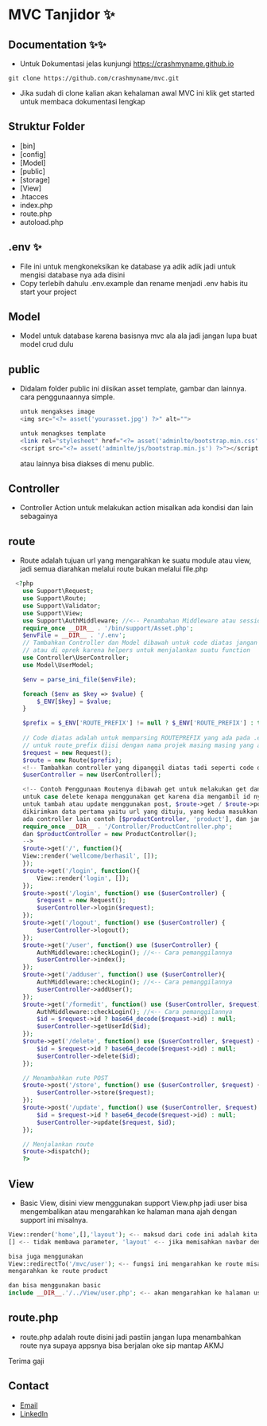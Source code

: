 # MVC Tanjidor ✨

## Documentation ✨✨
- Untuk Dokumentasi jelas kunjungi https://crashmyname.github.io
```
git clone https://github.com/crashmyname/mvc.git
```
- Jika sudah di clone kalian akan kehalaman awal MVC ini klik get started untuk membaca dokumentasi lengkap

## Struktur Folder
- [bin]
- [config]
- [Model]
- [public]
- [storage]
- [View]
- .htacces
- index.php
- route.php
- autoload.php

## .env ✨
- File ini untuk mengkoneksikan ke database ya adik adik jadi untuk mengisi database nya ada disini
- Copy terlebih dahulu .env.example dan rename menjadi .env habis itu start your project
## Model
- Model untuk database karena basisnya mvc ala ala jadi jangan lupa buat model crud dulu
## public
- Didalam folder public ini diisikan asset template, gambar dan lainnya.
  cara penggunaannya simple.
  ```php
  untuk mengakses image
  <img src="<?= asset('yourasset.jpg') ?>" alt="">

  untuk menagkses template
  <link rel="stylesheet" href="<?= asset('adminlte/bootstrap.min.css') ?>">
  <script src="<?= asset('adminlte/js/bootstrap.min.js') ?>"></script>
  
  ```
  atau lainnya bisa diakses di menu public.
## Controller
- Controller Action untuk melakukan action misalkan ada kondisi dan lain sebagainya
## route
- Route adalah tujuan url yang mengarahkan ke suatu module atau view, jadi semua diarahkan melalui route bukan melalui file.php
```php
  <?php
    use Support\Request;
    use Support\Route;
    use Support\Validator;
    use Support\View;
    use Support\AuthMiddleware; //<-- Penambahan Middleware atau session login
    require_once __DIR__ . '/bin/support/Asset.php';
    $envFile = __DIR__ . '/.env';
    // Tambahkan Controller dan Model dibawah untuk code diatas jangan diubah 
    // atau di oprek karena helpers untuk menjalankan suatu function
    use Controller\UserController;
    use Model\UserModel;

    $env = parse_ini_file($envFile);

    foreach ($env as $key => $value) {
        $_ENV[$key] = $value;
    }

    $prefix = $_ENV['ROUTE_PREFIX'] != null ? $_ENV['ROUTE_PREFIX'] : throw new Exception('Variabel lingkungan ROUTE_PREFIX tidak ditemukan atau kosong.');
    
    // Code diatas adalah untuk memparsing ROUTEPREFIX yang ada pada .env 
    // untuk route_prefix diisi dengan nama projek masing masing yang ada pada file .env
    $request = new Request();
    $route = new Route($prefix);
    <!-- Tambahkan controller yang dipanggil diatas tadi seperti code dibawah ini -->
    $userController = new UserController();

    <!-- Contoh Penggunaan Routenya dibawah get untuk melakukan get dan post untuk melakukan post,
    untuk case delete kenapa menggunakan get karena dia mengambil id nya untuk dihapus dalam fungsi
    untuk tambah atau update menggunakan post, $route->get / $route->post untuk kedua ada data yang
    dikirimkan data pertama yaitu url yang dituju, yang kedua masukkan controller serta actionnya jika
    ada controller lain contoh [$productController, 'product'], dan jangan lupa lakukan pemanggilan
    require_once __DIR__ . '/Controller/ProductController.php';
    dan $productController = new ProductController();
    -->
    $route->get('/', function(){
    View::render('wellcome/berhasil', []);
    });
    $route->get('/login', function(){
        View::render('login', []);
    });
    $route->post('/login', function() use ($userController) {
        $request = new Request();
        $userController->login($request);
    });
    $route->get('/logout', function() use ($userController) {
        $userController->logout();
    });
    $route->get('/user', function() use ($userController) {
        AuthMiddleware::checkLogin(); //<-- Cara pemanggilannya
        $userController->index();
    });
    $route->get('/adduser', function() use ($userController){
        AuthMiddleware::checkLogin(); //<-- Cara pemanggilannya
        $userController->addUser();
    });
    $route->get('/formedit', function() use ($userController, $request) {
        AuthMiddleware::checkLogin(); //<-- Cara pemanggilannya
        $id = $request->id ? base64_decode($request->id) : null;
        $userController->getUserId($id);
    });
    $route->get('/delete', function() use ($userController, $request) {
        $id = $request->id ? base64_decode($request->id) : null;
        $userController->delete($id);
    });

    // Menambahkan rute POST
    $route->post('/store', function() use ($userController, $request) {
        $userController->store($request);
    });
    $route->post('/update', function() use ($userController, $request) {
        $id = $request->id ? base64_decode($request->id) : null;
        $userController->update($request, $id);
    });

    // Menjalankan route
    $route->dispatch();
    ?>
```
## View
- Basic View, disini view menggunakan support View.php jadi user bisa mengembalikan atau mengarahkan ke halaman mana ajah dengan support ini misalnya.
```php
View::render('home',[],'layout'); <-- maksud dari code ini adalah kita mengarahkan kehalaman home,
[] <-- tidak membawa parameter, 'layout' <-- jika memisahkan navbar dengan content

bisa juga menggunakan
View::redirectTo('/mvc/user'); <-- fungsi ini mengarahkan ke route misalkan /mvc/product <-- akan 
mengarahkan ke route product

dan bisa menggunakan basic
include __DIR__.'/../View/user.php'; <-- akan mengarahkan ke halaman user yang berada pada folder View;
```
## route.php
- route.php adalah route disini jadi pastiin jangan lupa menambahkan route nya supaya appsnya bisa berjalan 
oke sip mantap AKMJ

Terima gaji
## Contact

- [Email](mailto:fadliazkaprayogi1@gmail.com)
- [LinkedIn](https://www.linkedin.com/in/fadli-azka-prayogi-523879176/)

